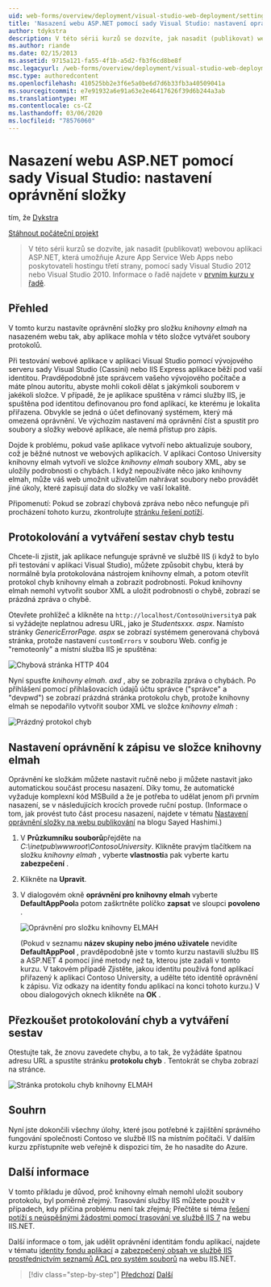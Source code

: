 ```yaml
---
uid: web-forms/overview/deployment/visual-studio-web-deployment/setting-folder-permissions
title: 'Nasazení webu ASP.NET pomocí sady Visual Studio: nastavení oprávnění složky | Microsoft Docs'
author: tdykstra
description: V této sérii kurzů se dozvíte, jak nasadit (publikovat) webovou aplikaci ASP.NET, která bude Azure App Service Web Apps nebo poskytovateli hostingu třetí strany, pomocí usin...
ms.author: riande
ms.date: 02/15/2013
ms.assetid: 9715a121-fa55-4f1b-a5d2-fb3f6cd8be8f
msc.legacyurl: /web-forms/overview/deployment/visual-studio-web-deployment/setting-folder-permissions
msc.type: authoredcontent
ms.openlocfilehash: 410525bb2e3f6e5a0be6d7d6b33fb3a40509041a
ms.sourcegitcommit: e7e91932a6e91a63e2e46417626f39d6b244a3ab
ms.translationtype: MT
ms.contentlocale: cs-CZ
ms.lasthandoff: 03/06/2020
ms.locfileid: "78576060"
---
```

# <a name="aspnet-web-deployment-using-visual-studio-setting-folder-permissions"></a>Nasazení webu ASP.NET pomocí sady Visual Studio: nastavení oprávnění složky

tím, že [Dykstra](https://github.com/tdykstra)

[Stáhnout počáteční projekt](https://go.microsoft.com/fwlink/p/?LinkId=282627)

> V této sérii kurzů se dozvíte, jak nasadit (publikovat) webovou aplikaci ASP.NET, která umožňuje Azure App Service Web Apps nebo poskytovateli hostingu třetí strany, pomocí sady Visual Studio 2012 nebo Visual Studio 2010. Informace o řadě najdete v [prvním kurzu v řadě](introduction.md).

## <a name="overview"></a>Přehled

V tomto kurzu nastavíte oprávnění složky pro složku *knihovny elmah* na nasazeném webu tak, aby aplikace mohla v této složce vytvářet soubory protokolů.

Při testování webové aplikace v aplikaci Visual Studio pomocí vývojového serveru sady Visual Studio (Cassini) nebo IIS Express aplikace běží pod vaší identitou. Pravděpodobně jste správcem vašeho vývojového počítače a máte plnou autoritu, abyste mohli cokoli dělat s jakýmkoli souborem v jakékoli složce. V případě, že je aplikace spuštěna v rámci služby IIS, je spuštěna pod identitou definovanou pro fond aplikací, ke kterému je lokalita přiřazena. Obvykle se jedná o účet definovaný systémem, který má omezená oprávnění. Ve výchozím nastavení má oprávnění číst a spustit pro soubory a složky webové aplikace, ale nemá přístup pro zápis.

Dojde k problému, pokud vaše aplikace vytvoří nebo aktualizuje soubory, což je běžné nutnost ve webových aplikacích. V aplikaci Contoso University knihovny elmah vytvoří ve složce *knihovny elmah* soubory XML, aby se uložily podrobnosti o chybách. I když nepoužíváte něco jako knihovny elmah, může váš web umožnit uživatelům nahrávat soubory nebo provádět jiné úkoly, které zapisují data do složky ve vaší lokalitě.

Připomenutí: Pokud se zobrazí chybová zpráva nebo něco nefunguje při procházení tohoto kurzu, zkontrolujte [stránku řešení potíží](troubleshooting.md).

## <a name="test-error-logging-and-reporting"></a>Protokolování a vytváření sestav chyb testu

Chcete-li zjistit, jak aplikace nefunguje správně ve službě IIS (i když to bylo při testování v aplikaci Visual Studio), můžete způsobit chybu, která by normálně byla protokolována nástrojem knihovny elmah, a potom otevřít protokol chyb knihovny elmah a zobrazit podrobnosti. Pokud knihovny elmah nemohl vytvořit soubor XML a uložit podrobnosti o chybě, zobrazí se prázdná zpráva o chybě.

Otevřete prohlížeč a klikněte na `http://localhost/ContosoUniversity`a pak si vyžádejte neplatnou adresu URL, jako je *Studentsxxx. aspx*. Namísto stránky *GenericErrorPage. aspx* se zobrazí systémem generovaná chybová stránka, protože nastavení `customErrors` v souboru Web. config je "remoteonly" a místní služba IIS je spuštěna:

![Chybová stránka HTTP 404](setting-folder-permissions/_static/image1.png)

Nyní spusťte *knihovny elmah. axd* , aby se zobrazila zpráva o chybách. Po přihlášení pomocí přihlašovacích údajů účtu správce (&quot;správce&quot; a &quot;devpwd&quot;) se zobrazí prázdná stránka protokolu chyb, protože knihovny elmah se nepodařilo vytvořit soubor XML ve složce *knihovny elmah* :

![Prázdný protokol chyb](setting-folder-permissions/_static/image2.png)

## <a name="set-write-permission-on-the-elmah-folder"></a>Nastavení oprávnění k zápisu ve složce knihovny elmah

Oprávnění ke složkám můžete nastavit ručně nebo ji můžete nastavit jako automatickou součást procesu nasazení. Díky tomu, že automatické vyžaduje komplexní kód MSBuild a že je potřeba to udělat jenom při prvním nasazení, se v následujících krocích provede ruční postup. (Informace o tom, jak provést tuto část procesu nasazení, najdete v tématu [Nastavení oprávnění složky na webu publikování](http://sedodream.com/2011/11/08/SettingFolderPermissionsOnWebPublish.aspx) na blogu Sayed Hashimi.)

1. V **Průzkumníku souborů**přejděte na *C:\inetpub\wwwroot\ContosoUniversity*. Klikněte pravým tlačítkem na složku *knihovny elmah* , vyberte **vlastnosti**a pak vyberte kartu **zabezpečení** .
2. Klikněte na **Upravit**.
3. V dialogovém okně **oprávnění pro knihovny elmah** vyberte **DefaultAppPool**a potom zaškrtněte políčko **zapsat** ve sloupci **povoleno** .

    ![Oprávnění pro složku knihovny ELMAH](setting-folder-permissions/_static/image3.png)

    (Pokud v seznamu **název skupiny nebo jméno uživatele** nevidíte **DefaultAppPool** , pravděpodobně jste v tomto kurzu nastavili službu IIS a ASP.NET 4 pomocí jiné metody než ta, kterou jste zadali v tomto kurzu. V takovém případě Zjistěte, jakou identitu používá fond aplikací přiřazený k aplikaci Contoso University, a udělte této identitě oprávnění k zápisu. Viz odkazy na identity fondu aplikací na konci tohoto kurzu.) V obou dialogových oknech klikněte na **OK** .

## <a name="retest-error-logging-and-reporting"></a>Přezkoušet protokolování chyb a vytváření sestav

Otestujte tak, že znovu zavedete chybu, a to tak, že vyžádáte špatnou adresu URL a spustíte stránku **protokolu chyb** . Tentokrát se chyba zobrazí na stránce.

![Stránka protokolu chyb knihovny ELMAH](setting-folder-permissions/_static/image4.png)

## <a name="summary"></a>Souhrn

Nyní jste dokončili všechny úlohy, které jsou potřebné k zajištění správného fungování společnosti Contoso ve službě IIS na místním počítači. V dalším kurzu zpřístupníte web veřejně k dispozici tím, že ho nasadíte do Azure.

## <a name="more-information"></a>Další informace

V tomto příkladu je důvod, proč knihovny elmah nemohl uložit soubory protokolu, byl poměrně zřejmý. Trasování služby IIS můžete použít v případech, kdy příčina problému není tak zřejmá; Přečtěte si téma [řešení potíží s neúspěšnými žádostmi pomocí trasování ve službě IIS 7](https://www.iis.net/learn/troubleshoot/using-failed-request-tracing/troubleshooting-failed-requests-using-tracing-in-iis) na webu IIS.NET.

Další informace o tom, jak udělit oprávnění identitám fondu aplikací, najdete v tématu [identity fondu aplikací](https://www.iis.net/learn/manage/configuring-security/application-pool-identities) a [zabezpečený obsah ve službě IIS prostřednictvím seznamů ACL pro systém souborů](https://www.iis.net/learn/get-started/planning-for-security/secure-content-in-iis-through-file-system-acls) na webu IIS.NET.

> [!div class="step-by-step"]
> [Předchozí](deploying-to-iis.md)
> [Další](deploying-to-production.md)
